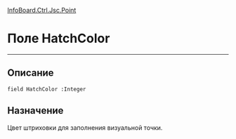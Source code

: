 ﻿---
Link: InfoBoard.Ctrl.Jsc.Point.@HatchColor
---

<!---  Навигация
[Имя проекта](#) :
-->
[InfoBoard.Ctrl.Jsc.Point](Default)

# Поле HatchColor
---

## Описание

    field HatchColor :Integer

<!--
## Аргументы{#Args}

### Аргумент1

Описание аргумента 1
-->

## Назначение

Цвет штриховки для заполнения визуальной точки.

<!--
## Пример

    HatchColor...
-->

